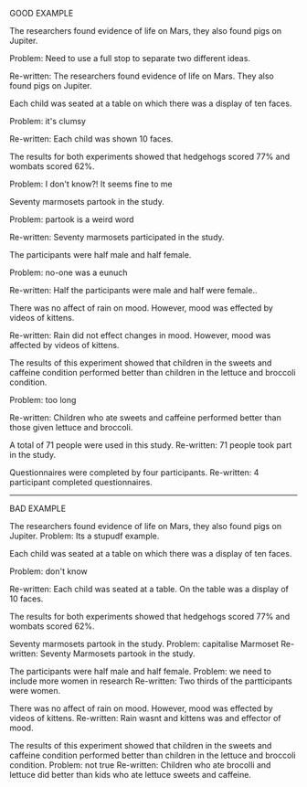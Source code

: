 GOOD EXAMPLE

The researchers found evidence of life on Mars, they also found pigs on Jupiter.


Problem: Need to use a full stop to separate two different ideas.


Re-written: The researchers found evidence of life on Mars. They also found pigs on Jupiter.




Each child was seated at a table on which there was a display of ten faces.


Problem: it's clumsy


Re-written: Each child was shown 10 faces.




The results for both experiments showed that hedgehogs scored 77% and wombats scored 62%.


Problem: I don't know?! It seems fine to me



Seventy marmosets partook in the study.


Problem: partook is a weird word


Re-written: Seventy marmosets participated in the study.




The participants were half male and half female.


Problem: no-one was a eunuch


Re-written: Half the participants were male and half were female..




There was no affect of rain on mood. However, mood was effected by videos of kittens.

Re-written: Rain did not effect changes in mood. However, mood was affected by videos of kittens.

The results of this experiment showed that children in the sweets and caffeine condition performed better than children in the lettuce and broccoli condition.

Problem: too long


Re-written: Children who ate sweets and caffeine performed better than those given lettuce and broccoli.


A total of 71 people were used in this study.
Re-written: 71 people took part in the study.


Questionnaires were completed by four participants.
Re-written: 4 participant completed questionnaires.




















-------------------------



BAD EXAMPLE


The researchers found evidence of life on Mars, they also found pigs on Jupiter.
Problem: Its a stupudf example.


Each child was seated at a table on which there was a display of ten faces.

Problem: don't know


Re-written: Each child was seated at a table. On the table was a display of 10 faces.



The results for both experiments showed that hedgehogs scored 77% and wombats scored 62%.


Seventy marmosets partook in the study.
Problem: capitalise Marmoset
Re-written: Seventy Marmosets partook in the study.




The participants were half male and half female.
Problem: we need to include more women in research
Re-written: Two thirds of the partticipants were women.


There was no affect of rain on mood. However, mood was effected by videos of kittens.
Re-written: Rain wasnt and kittens was and effector of mood.

The results of this experiment showed that children in the sweets and caffeine condition performed better than children in the lettuce and broccoli condition.
Problem: not true
Re-written: Children who ate brocolli and lettuce did better than kids who ate lettuce sweets and caffeine.

